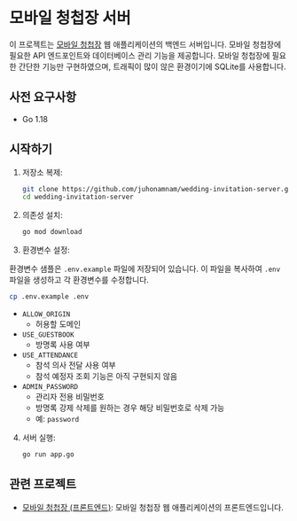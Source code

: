 # 모바일 청첩장 서버

이 프로젝트는 [모바일 청첩장](https://github.com/juhonamnam/wedding-invitation) 웹 애플리케이션의 백엔드 서버입니다. 모바일 청첩장에 필요한 API 엔드포인트와 데이터베이스 관리 기능을 제공합니다. 모바일 청첩장에 필요한 간단한 기능만 구현하였으며, 트래픽이 많이 않은 환경이기에 SQLite를 사용합니다.

## 사전 요구사항

- Go 1.18

## 시작하기

1. 저장소 복제:

   ```bash
   git clone https://github.com/juhonamnam/wedding-invitation-server.git
   cd wedding-invitation-server
   ```

2. 의존성 설치:

   ```bash
   go mod download
   ```

3. 환경변수 설정:

환경변수 샘플은 `.env.example` 파일에 저장되어 있습니다. 이 파일을 복사하여 `.env` 파일을 생성하고 각 환경변수를 수정합니다.

```bash
cp .env.example .env
```

- `ALLOW_ORIGIN`
  - 허용할 도메인
- `USE_GUESTBOOK`
  - 방명록 사용 여부
- `USE_ATTENDANCE`
  - 참석 의사 전달 사용 여부
  - 참석 예정자 조회 기능은 아직 구현되지 않음
- `ADMIN_PASSWORD`
  - 관리자 전용 비밀번호
  - 방명록 강제 삭제를 원하는 경우 해당 비밀번호로 삭제 가능
  - 예: `password`

4. 서버 실행:
   ```bash
   go run app.go
   ```

## 관련 프로젝트

- [모바일 청첩장 (프론트엔드)](https://github.com/juhonamnam/wedding-invitation): 모바일 청첩장 웹 애플리케이션의 프론트엔드입니다.
